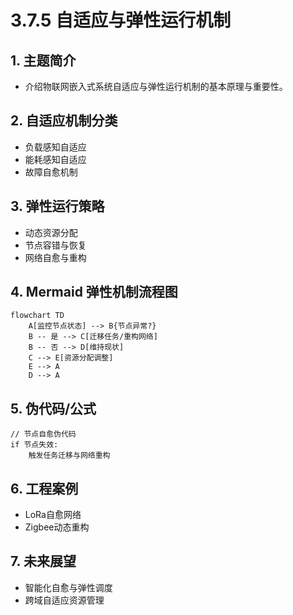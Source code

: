 # 3.7.5 自适应与弹性运行机制

## 1. 主题简介

- 介绍物联网嵌入式系统自适应与弹性运行机制的基本原理与重要性。

## 2. 自适应机制分类

- 负载感知自适应
- 能耗感知自适应
- 故障自愈机制

## 3. 弹性运行策略

- 动态资源分配
- 节点容错与恢复
- 网络自愈与重构

## 4. Mermaid 弹性机制流程图

```mermaid
flowchart TD
    A[监控节点状态] --> B{节点异常?}
    B -- 是 --> C[迁移任务/重构网络]
    B -- 否 --> D[维持现状]
    C --> E[资源分配调整]
    E --> A
    D --> A
```

## 5. 伪代码/公式

```pseudo
// 节点自愈伪代码
if 节点失效:
    触发任务迁移与网络重构
```

## 6. 工程案例

- LoRa自愈网络
- Zigbee动态重构

## 7. 未来展望

- 智能化自愈与弹性调度
- 跨域自适应资源管理
